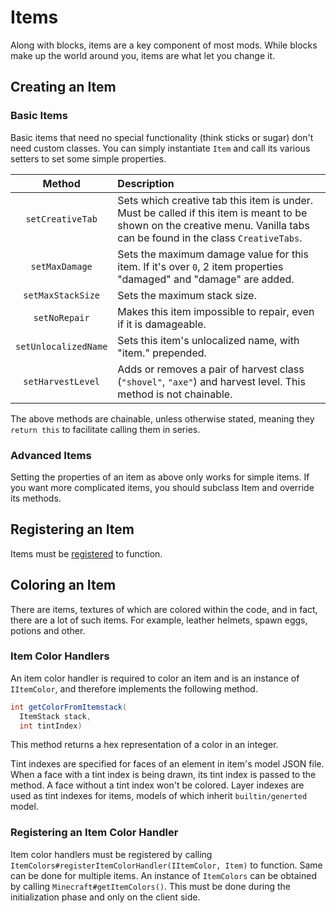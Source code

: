 Items
=====

Along with blocks, items are a key component of most mods. While blocks make up the world around you, items are what let you change it.

Creating an Item
----------------

### Basic Items

Basic items that need no special functionality (think sticks or sugar) don't need custom classes. You can simply instantiate `Item` and call its various setters to set some simple properties.

|         Method         |                  Description                  |
|:----------------------:|:----------------------------------------------|
|    `setCreativeTab`    | Sets which creative tab this item is under. Must be called if this item is meant to be shown on the creative menu. Vanilla tabs can be found in the class `CreativeTabs`. |
|     `setMaxDamage`     | Sets the maximum damage value for this item. If it's over `0`, 2 item properties "damaged" and "damage" are added. |
|    `setMaxStackSize`   | Sets the maximum stack size.                  |
|      `setNoRepair`     | Makes this item impossible to repair, even if it is damageable. |
|  `setUnlocalizedName`  | Sets this item's unlocalized name, with "item." prepended. |
|    `setHarvestLevel`   | Adds or removes a pair of harvest class (`"shovel"`, `"axe"`) and harvest level. This method is not chainable. |

The above methods are chainable, unless otherwise stated, meaning they `return this` to facilitate calling them in series.

### Advanced Items

Setting the properties of an item as above only works for simple items. If you want more complicated items, you should subclass Item and override its methods.

Registering an Item
-------------------

Items must be [registered][registering] to function.

Coloring an Item
----------------

There are items, textures of which are colored within the code, and in fact, there are a lot of such items. For example, leather helmets, spawn eggs, potions and other.

### Item Color Handlers

An item color handler is required to color an item and is an instance of `IItemColor`, and therefore implements the following method.

```java
int getColorFromItemstack(
  ItemStack stack, 
  int tintIndex)
```

This method returns a hex representation of a color in an integer.

Tint indexes are specified for faces of an element in item's model JSON file. When a face with a tint index is being drawn, its tint index is passed to the method. A face without a tint index won't be colored. Layer indexes are used as tint indexes for items, models of which inherit `builtin/generted` model.

### Registering an Item Color Handler

Item color handlers must be registered by calling `ItemColors#registerItemColorHandler(IItemColor, Item)` to function. Same can be done for multiple items. An instance of `ItemColors` can be obtained by calling `Minecraft#getItemColors()`. This must be done during the initialization phase and only on the client side.

[registering]: ../concepts/registries.md#registering-things